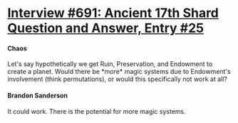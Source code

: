 # [Interview #691: Ancient 17th Shard Question and Answer, Entry #25](https://www.theoryland.com/intvmain.php?i=691#25)

#### Chaos

Let's say hypothetically we get Ruin, Preservation, and Endowment to create a planet. Would there be \*more\* magic systems due to Endowment's involvement (think permutations), or would this specifically not work at all?

#### Brandon Sanderson

It could work. There is the potential for more magic systems.

